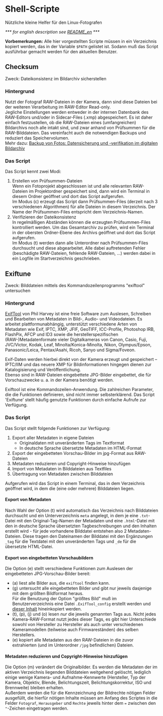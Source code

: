 # Shell-Scripte
Nützliche kleine Helfer für den Linux-Fotografen

_*** for english description see [README_en](README_en.md) ***_

__Vorbemerkungen:__ Alle hier vorgestellten Scripte müssen in ein Verzeichnis kopiert werden, das in der Variable `$PATH` gelistet ist. Sodann muß das Script ausführbar gemacht werden für den aktuellen Benutzer.

## Checksum
Zweck: Dateikonsistenz im Bildarchiv sicherstellen

### Hintergrund
Nutzt der Fotograf RAW-Dateien in der Kamera, dann sind diese Dateien bei der weiteren Verarbeitung im RAW-Editor Read-only.     
Jegliche Einstellungen werden entweder in der internen Datenbank des RAW-Editors und/oder in Sidecar-Files (.xmp) abgespeichert. Es ist daher einfach festzustellen, ob die RAW-Dateien eines (umfangreichen) Bildarchivs noch alle intakt sind, und zwar anhand von Prüfsummen für die RAW-Bilddateien. Das vereinfacht auch die notwendigen Backups und reduziert das Speichervolumen.    
Mehr dazu: [Backup von Fotos: Datensicherung und -verifikation im digitalen Bildarchiv](https://www.bilddateien.de/fotografie/bildbearbeitung/foto-backup.html)

### Das Script
Das Script kennt zwei Modi:

1. Erstellen von Prüfsummen-Dateien    
Wenn ein Fotoprojekt abgeschlossen ist und alle relevanten RAW-Dateien im Projektordner gespeichert sind, dann wird ein Terminal in diesem Ordner geöffnet und dort das Script aufgerufen.     
Im Modus (c) erzeugt das Script dann Prüfsummen-Files (derzeit nach 3 verschiedenen Algorithmen) für alle Dateien in diesem Verzeichnis. Der Name der Prüfsummen-Files entspricht dem Verzeichnis-Namen.
1. Verifizieren der Dateikonsistenz    
In regelmäßigen Abständen können die erzeugten Prüfsummen-Files kontrolliert werden. Um das Gesamtarchiv zu prüfen, wird ein Terminal in der obersten Ordner-Ebene des Archivs geöffnet und dort das Script aufgerufen.  
Im Modus (t) werden dann alle Unterordner nach Prüfsummen-Files durchsucht und diese abgearbeitet. Alle dabei auftretenden Fehler (beschädigte RAW-Dateien, fehlende RAW-Dateien, ...) werden dabei in ein Logfile im Startverzeichnis geschrieben.   


## Exiftune
Zweck: Bilddateien mittels des Kommandozeilenprogramms "exiftool" untersuchen

### Hintergrund
[ExifTool](https://www.sno.phy.queensu.ca/~phil/exiftool/) von Phil Harvey ist eine freie Software zum Auslesen, Schreiben und Bearbeiten von Metadaten in Bild-, Audio- und Videodateien. Es arbeitet plattformunabhängig, unterstützt verschiedene Arten von Metadaten wie Exif, IPTC, XMP, JFIF, GeoTIFF, ICC-Profile, Photoshop IRB, FlashPix, AFCP und ID3 sowie die herstellerspezifischen (RAW-)Metadatenformate vieler Digitalkameras von Canon, Casio, Fuji, JVC/Victor, Kodak, Leaf, Minolta/Konica-Minolta, Nikon, Olympus/Epson, Panasonic/Leica, Pentax/Asahi, Ricoh, Sanyo und Sigma/Foveon. 

Exif-Daten werden hierbei direkt von der Kamera erzeugt und gespeichert – IPTC/IIM und das neuere XMP für Bildinformationen hingegen dienen zur Katalogisierung und Veröffentlichung.      
Ebenso sind in RAW-Dateien eingebettete JPG-Bilder eingebettet, die für Vorschauzwecke u. a. in der Kamera benötigt werden.

Exiftool ist eine Kommandozeilen-Anwendung. Die zahlreichen Parameter, die die Funktionen definieren, sind nicht immer selbsterklärend. Das Script 'Exiftune' stellt häufig genutzte Funktionen durch einfache Aufrufe zur Verfügung.

### Das Script
Das Script stellt folgende Funktionen zur Verfügung:

1. Export aller Metadaten in eigene Dateien
	- Originaldaten mit unveränderten Tags im Textformat
	- In deutsche Sprache übersetzte Metadaten im HTML-Format
1. Export der eingebetteten Vorschau-Bilder im jpg-Format aus RAW-Dateien
1. Metadaten reduzieren und Copyright-Hinweise hinzufügen
1. Import von Metadaten in Bilddateien aus Textfiles
1. Übertragung von Metadaten zwischen Bilddateien

Aufgerufen wird das Script in einem Terminal, das in dem Verzeichnis geöffnet wird, in dem die (eine oder mehrere) Bilddateien liegen.

#### Export von Metadaten
Nach Wahl der Option (t) wird automatisch das Verzeichnis nach Bilddateien durchsucht und ein Unterverzeichnis `meta` angelegt, in dem je eine `.txt`-Datei mit den Original-Tag-Namen der Metadaten und eine `.html`-Datei mit den in deutsche Sprache übersetzten Tagbeschreibungen und den Inhalten erstellt wird - für jede vorhandene Bilddatei entstehen also 2 Metadaten-Dateien. Diese tragen den Dateinamen der Bilddatei mit den Ergänzungen `_tag` für die Textdatei mit den unveränderten Tags und `_de` für die übersetzte HTML-Datei.

#### Export von eingebetteten Vorschaubildern
Die Option (e) stellt verschiedene Funktionen zum Auslesen der eingebetteten JPG-Vorschau-Bilder bereit:

- (a) liest alle Bilder aus, die `exiftool` finden kann.
- (g) untersucht alle eingebetteten Bilder und gibt nur jeweils dasjenige mit dem größten Bildformat heraus.    
Für die Benutzung der Option "größtes Bild" muß im Benutzerverzeichnis eine Datei `.ExifTool_config` erstellt werden und [dieser Inhalt](https://owl.phy.queensu.ca/~phil/exiftool/config.html) hineinkopiert werden.
- (t), (p), (j) und (o) lesen _nur_ die jeweils genannten Tags aus. Nicht jedes Kamera-RAW-Format nutzt jedes dieser Tags, es gibt hier Unterschiede sowohl von Hersteller zu Hersteller als auch unter verschiedenen Kameramodellen (teilweise auch Firmwareständen) des selben Herstellers.
- (e) kopiert alle Metadaten aus den RAW-Dateien in die zuvor extrahierten (und im Unterordner `/jpg` befindlichen) Dateien.

#### Metadaten reduzieren und Copyright-Hinweise hinzufügen
Die Option (m) verändert die Originalbilder. Es werden die Metadaten der im aktiven Verzeichnis liegenden Bilddateien weitgehend gelöscht, lediglich einige wenige Kamera- und Aufnahme-Kennwerte (Hersteller, Typ der Kamera, Objektiv, Blende, Belichtungszeit, Belichtungskorrektur, ISO und Brennweite) bleiben erhalten.     
Außerdem werden die für die Kennzeichnung der Bildrechte nötigen Felder ausgefüllt, die hierfür nötigen Inhalte müssen am Anfang des Scriptes in die Felder `Fotograf`, `Herausgeber` und `Rechte` jeweils hinter dem `=` zwischen den `"`-Zeichen eingetragen werden.

